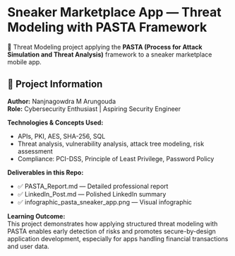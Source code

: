# Sneaker Marketplace App — Threat Modeling with PASTA Framework  

🚀 Threat Modeling project applying the **PASTA (Process for Attack Simulation and Threat Analysis)** framework to a sneaker marketplace mobile app.  

## 📌 Project Information  

**Author:** Nanjnagowdra M Arungouda  
**Role:** Cybersecurity Enthusiast | Aspiring Security Engineer  

**Technologies & Concepts Used:**  
- APIs, PKI, AES, SHA-256, SQL  
- Threat analysis, vulnerability analysis, attack tree modeling, risk assessment  
- Compliance: PCI-DSS, Principle of Least Privilege, Password Policy  

**Deliverables in this Repo:**  
- ✅ PASTA_Report.md — Detailed professional report  
- ✅ LinkedIn_Post.md — Polished LinkedIn summary  
- ✅ infographic_pasta_sneaker_app.png — Visual infographic  

**Learning Outcome:**  
This project demonstrates how applying structured threat modeling with PASTA enables early detection of risks and promotes secure-by-design application development, especially for apps handling financial transactions and user data.  
